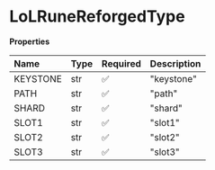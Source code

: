 # LoLRuneReforgedType

**Properties**

| Name     | Type | Required | Description |
| :------- | :--- | :------- | :---------- |
| KEYSTONE | str  | ✅       | "keystone"  |
| PATH     | str  | ✅       | "path"      |
| SHARD    | str  | ✅       | "shard"     |
| SLOT1    | str  | ✅       | "slot1"     |
| SLOT2    | str  | ✅       | "slot2"     |
| SLOT3    | str  | ✅       | "slot3"     |

<!-- This file was generated by liblab | https://liblab.com/ -->
